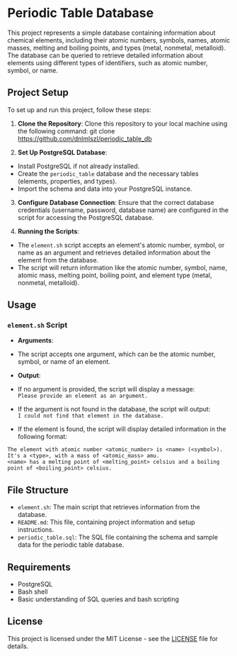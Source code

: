 # Periodic Table Database

This project represents a simple database containing information about chemical elements, including their atomic numbers, symbols, names, atomic masses, melting and boiling points, and types (metal, nonmetal, metalloid). The database can be queried to retrieve detailed information about elements using different types of identifiers, such as atomic number, symbol, or name.

## Project Setup

To set up and run this project, follow these steps:

1. **Clone the Repository**:
   Clone this repository to your local machine using the following command:
git clone https://github.com/dnlmlszl/periodic_table_db

2. **Set Up PostgreSQL Database**:
- Install PostgreSQL if not already installed.
- Create the `periodic_table` database and the necessary tables (elements, properties, and types).
- Import the schema and data into your PostgreSQL instance.

3. **Configure Database Connection**:
Ensure that the correct database credentials (username, password, database name) are configured in the script for accessing the PostgreSQL database.

4. **Running the Scripts**:
- The `element.sh` script accepts an element's atomic number, symbol, or name as an argument and retrieves detailed information about the element from the database.
- The script will return information like the atomic number, symbol, name, atomic mass, melting point, boiling point, and element type (metal, nonmetal, metalloid).

## Usage

### `element.sh` Script

- **Arguments**:
- The script accepts one argument, which can be the atomic number, symbol, or name of an element.

- **Output**:
- If no argument is provided, the script will display a message:  
 `Please provide an element as an argument.`
- If the argument is not found in the database, the script will output:  
 `I could not find that element in the database.`
- If the element is found, the script will display detailed information in the following format:  
 ```
 The element with atomic number <atomic_number> is <name> (<symbol>).
 It's a <type>, with a mass of <atomic_mass> amu.
 <name> has a melting point of <melting_point> celsius and a boiling point of <boiling_point> celsius.
 ```

## File Structure

- `element.sh`: The main script that retrieves information from the database.
- `README.md`: This file, containing project information and setup instructions.
- `periodic_table.sql`: The SQL file containing the schema and sample data for the periodic table database.

## Requirements

- PostgreSQL
- Bash shell
- Basic understanding of SQL queries and bash scripting

## License

This project is licensed under the MIT License - see the [LICENSE](LICENSE) file for details.
